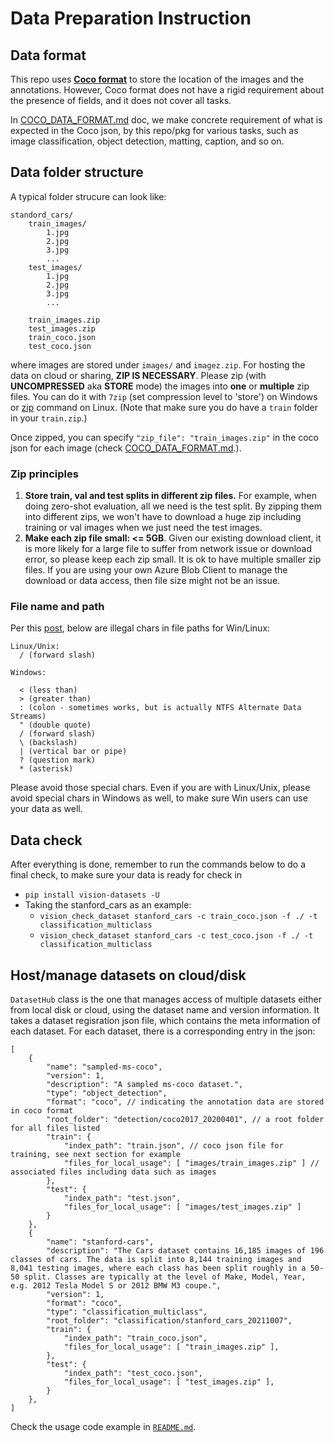 # Data Preparation Instruction

## Data format

This repo uses [**Coco format**](https://cocodataset.org/#home) to store the location of the images and the annotations. However, Coco format does not have a rigid requirement about the presence of fields, and it does not cover all tasks.

In [COCO_DATA_FORMAT.md](COCO_DATA_FORMAT.md) doc, we make concrete requirement of what is expected in the Coco json, by this repo/pkg for various tasks, such as image classification, object detection, matting, caption, and so on.

## Data folder structure

A typical folder strucure can look like:

```
standord_cars/
    train_images/
        1.jpg
        2.jpg
        3.jpg
        ...
    test_images/
        1.jpg
        2.jpg
        3.jpg
        ...

    train_images.zip
    test_images.zip
    train_coco.json
    test_coco.json
```

where images are stored under `images/` and `imagez.zip`. For hosting the data on cloud or sharing, **ZIP IS NECESSARY**. Please zip (with **UNCOMPRESSED** aka **STORE** mode) the images into **one** or **multiple** zip files. You can do it with `7zip` (set compression level to 'store') on Windows or [zip](https://superuser.com/questions/411394/zip-files-without-compression) command on Linux. (Note that make sure you do have a `train` folder in your `train.zip`.)

Once zipped, you can specify `"zip_file": "train_images.zip"` in the coco json for each image (check [COCO_DATA_FORMAT.md](COCO_DATA_FORMAT.md).).

### Zip principles

1. **Store train, val and test splits in different zip files.** For example, when doing zero-shot evaluation, all we need is the test split. By zipping them into different zips, we won't have to download a huge zip including training or val images when we just need the test images.
2. **Make each zip file small: <= 5GB**. Given our existing download client, it is more likely for a large file to suffer from network issue or download error, so please keep each zip small. It is ok to have multiple smaller zip files. If you are using your own Azure Blob Client to manage the download or data access, then file size might not be an issue.

### File name and path

Per this [post](https://stackoverflow.com/questions/1976007/what-characters-are-forbidden-in-windows-and-linux-directory-names), below are illegal chars in file paths for Win/Linux:

```
Linux/Unix:
  / (forward slash)

Windows:

  < (less than)
  > (greater than)
  : (colon - sometimes works, but is actually NTFS Alternate Data Streams)
  " (double quote)
  / (forward slash)
  \ (backslash)
  | (vertical bar or pipe)
  ? (question mark)
  * (asterisk)

```

Please avoid those special chars. Even if you are with Linux/Unix, please avoid special chars in Windows as well, to make sure Win users can use your data as well.

## Data check

After everything is done, remember to run the commands below to do a final check, to make sure your data is ready for check in
- `pip install vision-datasets -U`
- Taking the stanford_cars as an example:
  - `vision_check_dataset stanford_cars -c train_coco.json -f ./ -t classification_multiclass`
  - `vision_check_dataset stanford_cars -c test_coco.json -f ./ -t classification_multiclass`


## Host/manage datasets on cloud/disk

`DatasetHub` class is the one that manages access of multiple datasets either from local disk or cloud, using the dataset name and version information. It takes a dataset regisration json file, which contains the meta information of each dataset. For each dataset, there is a corresponding entry in the json:

```{json}
[
    {
        "name": "sampled-ms-coco",
        "version": 1,
        "description": "A sampled ms-coco dataset.",
        "type": "object_detection",
        "format": "coco", // indicating the annotation data are stored in coco format
        "root_folder": "detection/coco2017_20200401", // a root folder for all files listed
        "train": {
            "index_path": "train.json", // coco json file for training, see next section for example
            "files_for_local_usage": [ "images/train_images.zip" ] // associated files including data such as images 
        },
        "test": {
            "index_path": "test.json",
            "files_for_local_usage": [ "images/test_images.zip" ]
        }
    },
    {
        "name": "stanford-cars",
        "description": "The Cars dataset contains 16,185 images of 196 classes of cars. The data is split into 8,144 training images and 8,041 testing images, where each class has been split roughly in a 50-50 split. Classes are typically at the level of Make, Model, Year, e.g. 2012 Tesla Model S or 2012 BMW M3 coupe.",
        "version": 1,
        "format": "coco",
        "type": "classification_multiclass",
        "root_folder": "classification/stanford_cars_20211007",
        "train": {
            "index_path": "train_coco.json",
            "files_for_local_usage": [ "train_images.zip" ],
        },
        "test": {
            "index_path": "test_coco.json",
            "files_for_local_usage": [ "test_images.zip" ],
        }
    },
]
```

Check the usage code example in [`README.md`](README.md).
